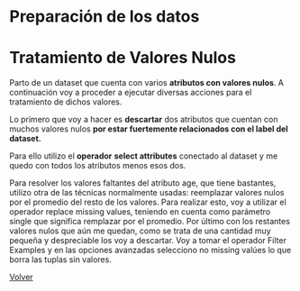 # Preparación de los datos

# Tratamiento de Valores Nulos

Parto de un dataset que cuenta con varios **atributos con valores nulos**. A continuación voy a proceder a ejecutar diversas acciones para el tratamiento de dichos valores.

Lo primero que voy a hacer es **descartar** dos atributos que cuentan con muchos valores nulos **por estar fuertemente relacionados con el label del dataset.**

Para ello utilizo el **operador** **select attributes** conectado al dataset y me quedo con todos los atributos menos esos dos.

Para resolver los valores faltantes del atributo age, que tiene bastantes, utilizo otra de las técnicas normalmente usadas: reemplazar valores nulos por el promedio del resto de los valores.
Para realizar esto, voy a utilizar el operador replace missing values, teniendo en cuenta como parámetro single que significa remplazar por el promedio.
Por último con los restantes valores nulos que aún me quedan, como se trata de una cantidad muy pequeña y despreciable los voy a descartar.
Voy a tomar el operador Filter Examples y en las opciones avanzadas selecciono no missing valúes lo que borra las tuplas sin valores.

[Volver](./../README.md)
